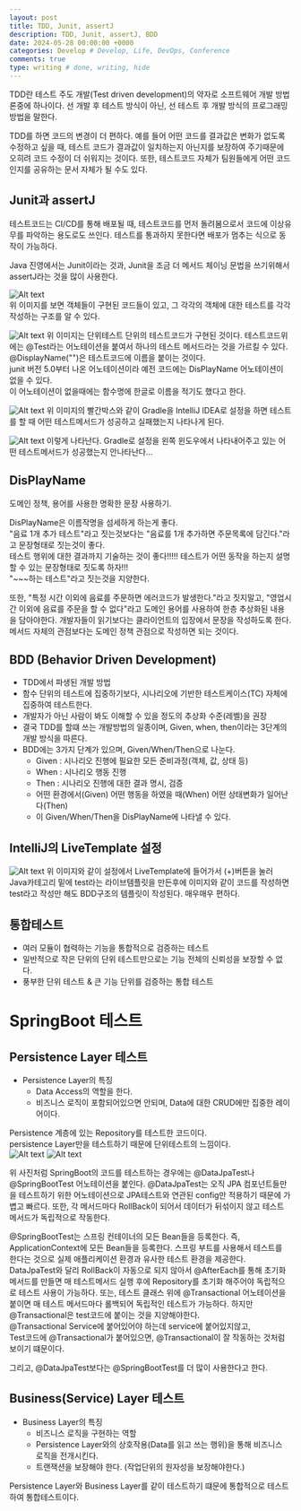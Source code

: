 ```yaml
---
layout: post
title: TDD, Junit, assertJ
description: TDD, Junit, assertJ, BDD
date: 2024-05-28 00:00:00 +0000
categories: Develop # Develop, Life, DevOps, Conference
comments: true
type: writing # done, writing, hide
---
```


TDD란 테스트 주도 개발(Test driven development)의 약자로 소프트웨어 개발 방법론중에 하나이다.
선 개발 후 테스트 방식이 아닌, 선 테스트 후 개발 방식의 프로그래밍 방법을 말한다.

TDD를 하면 코드의 변경이 더 편하다.
예를 들어 어떤 코드를 결과값은 변화가 없도록 수정하고 싶을 때, 테스트 코드가 결과값이 일치하는지 아닌지를 보장하여 주기때문에 오히려 코드 수정이 더 쉬워지는 것이다.
또한, 테스트코드 자체가 팀원들에게 어떤 코드인지를 공유하는 문서 자체가 될 수도 있다.

## Junit과 assertJ

테스트코드는 CI/CD를 통해 배포될 때, 테스트코드를 먼저 돌려봄으로서 코드에 이상유무를 파악하는 용도로도 쓰인다. 테스트를 통과하지 못한다면 배포가 멈추는 식으로 동작이 가능하다.

Java 진영에서는 Junit이라는 것과, Junit을 조금 더 메서드 체이닝 문법을 쓰기위해서 assertJ라는 것을 많이 사용한다.

![Alt text](/image/TDD1.png)  
위 이미지를 보면 객체들이 구현된 코드들이 있고, 그 각각의 객체에 대한 테스트를 각각 작성하는 구조를 알 수 있다.

![Alt text](/image/TDD2.png)
위 이미지는 단위테스트 단위의 테스트코드가 구현된 것이다. 테스트코드위에는 @Test라는 어노테이션을 붙여서 하나의 테스트 메서드라는 것을 가르킬 수 있다.  
@DisplayName("")은 테스트코드에 이름을 붙이는 것이다.  
junit 버전 5.0부터 나온 어노테이션이라 예전 코드에는 DisPlayName 어노테이션이 없을 수 있다.  
이 어노테이션이 없을때에는 함수명에 한글로 이름을 적기도 했다고 한다.

![Alt text](/image/TDD3.png)
위 이미지의 빨간박스와 같이 Gradle을 IntelliJ IDEA로 설정을 하면 테스트를 할 때 어떤 테스트메서드가 성공하고 실패했는지 나타나게 된다.

![Alt text](/image/TDD4.png)
이렇게 나타난다. Gradle로 설정을 왼쪽 윈도우에서 나타내어주고 있는 어떤 테스트메서드가 성공했는지 안나타난다...

## DisPlayName

도메인 정책, 용어를 사용한 명확한 문장 사용하기.

DisPlayName은 이름작명을 섬세하게 하는게 좋다.  
"음료 1개 추가 테스트"라고 짓는것보다는 "음료를 1개 추가하면 주문목록에 담긴다."라고 문장형태로 짓는것이 좋다.  
테스트 행위에 대한 결과까지 기술하는 것이 좋다!!!!! 테스트가 어떤 동작을 하는지 설명할 수 있는 문장형태로 짓도록 하자!!!  
"~~~하는 테스트"라고 짓는것을 지양한다.

또한, "특정 시간 이외에 음료를 주문하면 에러코드가 발생한다."라고 짓지말고,
"영업시간 이외에 음료를 주문을 할 수 없다"라고 도메인 용어를 사용하여 한층 추상화된 내용을 담아야한다.
개발자들이 읽기보다는 클라이언트의 입장에서 문장을 작성하도록 한다.  
메서드 자체의 관점보다는 도메인 정책 관점으로 작성하면 되는 것이다.

## BDD (Behavior Driven Development)

- TDD에서 파생된 개발 방법
- 함수 단위의 테스트에 집중하기보다, 시나리오에 기반한 테스트케이스(TC) 자체에 집중하여 테스트한다.
- 개발자가 아닌 사람이 봐도 이해할 수 있을 정도의 추상화 수준(레벨)을 권장
- 결국 TDD를 할떄 쓰는 개발방법의 일종이며, Given, when, then이라는 3단계의 개발 방식을 따른다.
- BDD에는 3가지 단계가 있으며, Given/When/Then으로 나눈다.
  - Given : 시나리오 진행에 필요한 모든 준비과정(객체, 값, 상태 등)
  - When : 시나리오 행동 진행
  - Then : 시나리오 진행에 대한 결과 명시, 검증
  - 어떤 환경에서(Given) 어떤 행동을 하였을 때(When) 어떤 상태변화가 일어난다(Then)
  - 이 Given/When/Then을 DisPlayName에 나타낼 수 있다.

## IntelliJ의 LiveTemplate 설정

![Alt text](/image/TDD5.png)
위 이미지와 같이 설정에서 LiveTemplate에 들어가서 (+)버튼을 눌러 Java카테고리 밑에 test라는 라이브템플릿을 만든후에 이미지와 같이 코드를 작성하면  
test라고 작성만 해도 BDD구조의 템플릿이 작성된다. 매우매우 편하다.

## 통합테스트

- 여러 모듈이 협력하는 기능을 통합적으로 검증하는 테스트
- 일반적으로 작은 단위의 단위 테스트만으로는 기능 전체의 신뢰성을 보장할 수 없다.
- 풍부한 단위 테스트 & 큰 기능 단위를 검증하는 통합 테스트

# SpringBoot 테스트

## Persistence Layer 테스트

- Persistence Layer의 특징
  - Data Access의 역할을 한다.
  - 비즈니스 로직이 포함되어있으면 안되며, Data에 대한 CRUD에만 집중한 레이어이다.

Persistence 계층에 있는 Repository를 테스트한 코드이다.  
persistence Layer만을 테스트하기 때문에 단위테스트의 느낌이다.  
![Alt text](/image/TDD6.png)
![Alt text](/image/TDD7.png)

위 사진처럼 SpringBoot의 코드를 테스트하는 경우에는 @DataJpaTest나 @SpringBootTest 어노테이션을 붙인다.
@DataJpaTest는 오직 JPA 컴포넌트들만을 테스트하기 위한 어노테이션으로 JPA테스트와 연관된 config만 적용하기 때문에 가볍고 빠르다.
또한, 각 메서드마다 RollBack이 되어서 데이터가 뒤섞이지 않고 테스트 메서드가 독립적으로 작동한다.

@SpringBootTest는 스프링 컨테이너의 모든 Bean들을 등록한다. 즉, ApplicationContext에 모든 Bean들을 등록한다.
스프링 부트를 사용해서 테스트를 한다는 것으로 실제 애플리케이션 환경과 유사한 테스트 환경을 제공한다.
DataJpaTest와 달리 RollBack이 자동으로 되지 않아서 @AfterEach를 통해 초기화 메서드를 만들면 매 테스트메서드 실행 후에 Repository를 초기화 해주어야 독립적으로 테스트 사용이 가능하다.
또는, 테스트 클래스 위에 @Transactional 어노테이션을 붙이면 매 테스트 메서드마다 롤백되어 독립적인 테스트가 가능하다.
하지만 @Transactional은 test코드에 붙이는 것을 지양해야한다.  
@Transactional Service에 붙어있어야 하는데 service에 붙어있지않고,  
Test코드에 @Transactional가 붙어있으면, @Transactional이 잘 작동하는 것처럼 보이기 떄문이다.

그리고, @DataJpaTest보다는 @SpringBootTest를 더 많이 사용한다고 한다.

## Business(Service) Layer 테스트

- Business Layer의 특징
  - 비즈니스 로직을 구현하는 역할
  - Persistence Layer와의 상호작용(Data를 읽고 쓰는 행위)을 통해 비즈니스 로직을 전개시킨다.
  - 트랜잭션을 보장해야 한다. (작업단위의 원자성을 보장해야한다.)

Persistence Layer와 Business Layer를 같이 테스트하기 떄문에 통합적으로 테스트하여 통합테스트이다.
